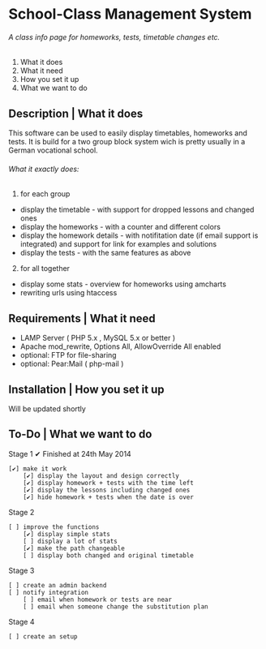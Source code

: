 School-Class Management System
=============

###### A class info page for homeworks, tests, timetable changes etc.

  1. What it does
  2. What it need
  3. How you set it up
  4. What we want to do

## Description | What it does

This software can be used to easily display timetables, homeworks and tests. It is build for a two group block system wich is pretty usually in a German vocational school.

###### What it exactly does:

1. for each group
 + display the timetable - with support for dropped lessons and changed ones
 + display the homeworks - with a counter and different colors
 + display the homework details - with notifitation date (if email support is integrated) and support for link for examples and solutions
 + display the tests - with the same features as above

2. for all together
 + display some stats - overview for homeworks using amcharts
 + rewriting urls using htaccess
 

## Requirements | What it need

+ LAMP Server ( PHP 5.x ,  MySQL 5.x or better )
+ Apache mod_rewrite, Options All, AllowOverride All enabled
+ optional: FTP for file-sharing
+ optional: Pear:Mail ( php-mail )


## Installation | How you set it up

Will be updated shortly


## To-Do | What we want to do

Stage 1 ✔ Finished at 24th May 2014

    [✔] make it work
        [✔] display the layout and design correctly
        [✔] display homework + tests with the time left
        [✔] display the lessons including changed ones
        [✔] hide homework + tests when the date is over

Stage 2

    [ ] improve the functions
        [✔] display simple stats
        [ ] display a lot of stats
        [✔] make the path changeable
        [ ] display both changed and original timetable

Stage 3 

    [ ] create an admin backend
    [ ] notify integration
        [ ] email when homework or tests are near
        [ ] email when someone change the substitution plan

Stage 4

    [ ] create an setup
